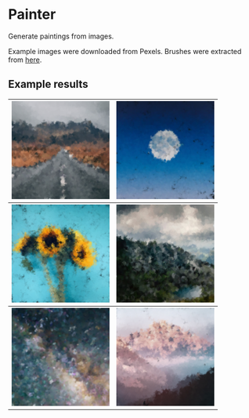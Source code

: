 # Painter

Generate paintings from images.

Example images were downloaded from Pexels.
Brushes were extracted from [here](https://www.deviantart.com/pstutorialsws/art/Watercolor-Splatters-160738581). 

## Example results

<table>
<tr>
<th><img src="results/painting_8dbb9cb8-5800-4f1b-b279-ea20014dfed1.png" width="200"></th>
<th><img src="results/painting_14d53b9c-0c56-40c9-b387-4e862c8032e2.png" width="200"></th></tr>
<tr>
<th><img src="results/painting_2412de8e-41e8-4581-a568-cf5731a7c0c9.png" width="200"></th>
<th><img src="results/painting_a36f5185-7bfc-49f6-80ef-ca1e16dc3b99.png" width="200"></th></tr>
<tr>
<th><img src="results/painting_ec233001-b80b-477e-9759-908a9923d4ea.png" width="200"></th>
<th><img src="results/painting_fc6671e1-f3f2-4a78-87e1-56a6a82a3eb2.png" width="200"></th></tr>
</table>
